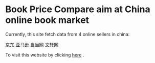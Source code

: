 # Book Price Compare aim at China online book market


Currently, this site fetch data from 4 online sellers in china:    

[京东](http://book.jd.com/)
[亚马逊](https://www.amazon.cn/%E5%9B%BE%E4%B9%A6/b/ref=sa_menu_top_books_l1?ie=UTF8&node=658390051)
[当当网](http://book.dangdang.com/)
[文轩网](http://www.winxuan.com/)


To visit this website by clicking [here](http://112.74.124.215:7000/) .
